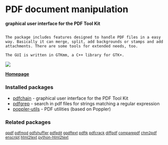 # PDF document manipulation

__graphical user interface for the PDF Tool Kit__

```

The package includes features designed to handle PDF files in a easy
way. Basically it can merge, split, add backgrounds or stamps and add
attachments. There are some tools for extended needs, too.

The GUI is written in GTKmm, a C++ library for GTK+.

```

![](https://screenshots.debian.net/thumbnail/pdfchain/)


 **[Homepage](http://pdfchain.sourceforge.net/)**

### Installed packages

* [pdfchain](https://packages.debian.org/jessie/pdfchain) - graphical user interface for the PDF Tool Kit
* [pdfgrep](https://packages.debian.org/jessie/pdfgrep) - search in pdf files for strings matching a regular expression
* [poppler-utils](https://packages.debian.org/jessie/poppler-utils) - PDF utilities (based on Poppler)

### Related packages

<sub> [qpdf](https://packages.debian.org/jessie/qpdf) [pdfmod](https://packages.debian.org/jessie/pdfmod) [pdfshuffler](https://packages.debian.org/jessie/pdfshuffler) [pdfedit](https://packages.debian.org/jessie/pdfedit) [gpdftext](https://packages.debian.org/jessie/gpdftext) [pdftk](https://packages.debian.org/jessie/pdftk) [pdfcrack](https://packages.debian.org/jessie/pdfcrack) [diffpdf](https://packages.debian.org/jessie/diffpdf) [comparepdf](https://packages.debian.org/jessie/comparepdf) [chm2pdf](https://packages.debian.org/jessie/chm2pdf) [enscript](https://packages.debian.org/jessie/enscript) [html2text](https://packages.debian.org/jessie/html2text) [python-html2text](https://packages.debian.org/jessie/python-html2text)  </sub>
